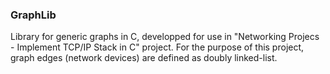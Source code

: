 ### GraphLib ###
Library for generic graphs in C, developped for use in "Networking Projecs - Implement TCP/IP Stack in C" project. For the purpose of this project, graph edges (network devices) are defined as doubly linked-list. 


